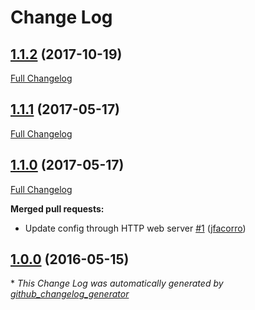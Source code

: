 # Change Log

## [1.1.2](https://github.com/jfacorro/wall-monitor/tree/1.1.2) (2017-10-19)
[Full Changelog](https://github.com/jfacorro/wall-monitor/compare/1.1.1...1.1.2)

## [1.1.1](https://github.com/jfacorro/wall-monitor/tree/1.1.1) (2017-05-17)
[Full Changelog](https://github.com/jfacorro/wall-monitor/compare/1.1.0...1.1.1)

## [1.1.0](https://github.com/jfacorro/wall-monitor/tree/1.1.0) (2017-05-17)
[Full Changelog](https://github.com/jfacorro/wall-monitor/compare/1.0.0...1.1.0)

**Merged pull requests:**

- Update config through HTTP web server [\#1](https://github.com/jfacorro/wall-monitor/pull/1) ([jfacorro](https://github.com/jfacorro))

## [1.0.0](https://github.com/jfacorro/wall-monitor/tree/1.0.0) (2016-05-15)


\* *This Change Log was automatically generated by [github_changelog_generator](https://github.com/skywinder/Github-Changelog-Generator)*